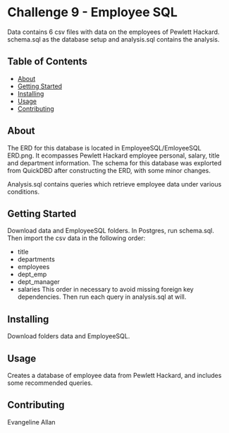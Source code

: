 # Challenge 9 - Employee SQL
Data contains 6 csv files with data on the employees of Pewlett Hackard. schema.sql as the database setup and analysis.sql contains the analysis. 

## Table of Contents

- [About](#about)
- [Getting Started](#getting_started)
- [Installing](#installing)
- [Usage](#usage)
- [Contributing](#contributing)

## About
The ERD for this database is located in EmployeeSQL/EmloyeeSQL ERD.png. It ecompasses Pewlett Hackard employee personal, salary, title and department information. The schema for this database was explorted from QuickDBD after constructing the ERD, with some minor changes. 

Analysis.sql contains queries which retrieve employee data under various conditions. 

## Getting Started
Download data and EmployeeSQL folders. In Postgres, run schema.sql. Then import the csv data in the following order:
- title
- departments
- employees
- dept_emp
- dept_manager
- salaries
This order in necessary to avoid missing foreign key dependencies.
Then run each query in analysis.sql at will. 

## Installing
Download folders data and EmployeeSQL.

## Usage
Creates a database of employee data from Pewlett Hackard, and includes some recommended queries. 

## Contributing
Evangeline Allan
